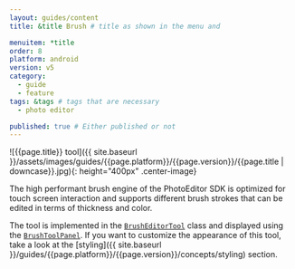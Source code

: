 ```yaml
---
layout: guides/content
title: &title Brush # title as shown in the menu and 

menuitem: *title
order: 8
platform: android
version: v5
category: 
  - guide
  - feature
tags: &tags # tags that are necessary
  - photo editor 

published: true # Either published or not 
---
```


![{{page.title}} tool]({{ site.baseurl }}/assets/images/guides/{{page.platform}}/{{page.version}}/{{page.title | downcase}}.jpg){: height="400px" .center-image}


The high performant brush engine of the PhotoEditor SDK is optimized for touch screen interaction and supports different brush strokes that can be edited in terms of thickness and color.

The tool is implemented in the [`BrushEditorTool`]({{site.baseurl}}/apidocs/{{page.platform}}/{{page.version}}/ly/img/android/sdk/tools/BrushEditorTool.html) class and displayed using the [`BrushToolPanel`]({{site.baseurl}}/apidocs/{{page.platform}}/{{page.version}}/ly/img/android/ui/panels/BrushToolPanel.html). If you want to customize the appearance of this tool, take a look at the [styling]({{ site.baseurl }}/guides/{{page.platform}}/{{page.version}}/concepts/styling) section.
